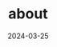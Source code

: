 ---
# Leave the homepage title empty to use the site title
title: about
date: 2024-03-25
type: landing

sections:

  - block: features
    content:
      title: <span style="font-size:75%">Medical AI & Computational Science (MACS) Lab </span>
      text: <span style="font-size:110%">전북대학교 의료 AI 및 계산 수학 연구실 홈페이지에 오신 것을 환영합니다.</span>
---